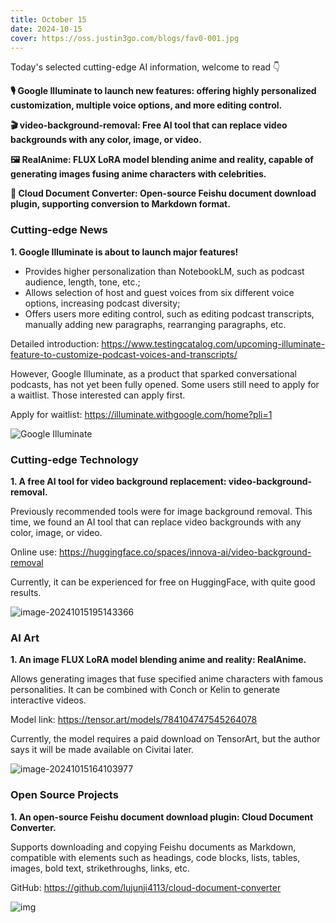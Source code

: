```yaml
---
title: October 15
date: 2024-10-15
cover: https://oss.justin3go.com/blogs/fav0-001.jpg
---
```


Today's selected cutting-edge AI information, welcome to read 👇

**🎙️ Google Illuminate to launch new features: offering highly personalized customization, multiple voice options, and more editing control.**

**🎬 video-background-removal: Free AI tool that can replace video backgrounds with any color, image, or video.**

**🖼️ RealAnime: FLUX LoRA model blending anime and reality, capable of generating images fusing anime characters with celebrities.**

**📄 Cloud Document Converter: Open-source Feishu document download plugin, supporting conversion to Markdown format.**

### Cutting-edge News

**1. Google Illuminate is about to launch major features!**

- Provides higher personalization than NotebookLM, such as podcast audience, length, tone, etc.;
- Allows selection of host and guest voices from six different voice options, increasing podcast diversity;
- Offers users more editing control, such as editing podcast transcripts, manually adding new paragraphs, rearranging paragraphs, etc.

Detailed introduction: https://www.testingcatalog.com/upcoming-illuminate-feature-to-customize-podcast-voices-and-transcripts/

However, Google Illuminate, as a product that sparked conversational podcasts, has not yet been fully opened. Some users still need to apply for a waitlist. Those interested can apply first.

Apply for waitlist: https://illuminate.withgoogle.com/home?pli=1

![Google Illuminate](https://cdn.jsdelivr.net/gh/freelander/oss@master/ai-daily/2024-10-15/screenshot-illuminate_google_com-2024_10_14-16_23_43.jpeg)

### Cutting-edge Technology

**1. A free AI tool for video background replacement: video-background-removal.**

Previously recommended tools were for image background removal. This time, we found an AI tool that can replace video backgrounds with any color, image, or video.

Online use: https://huggingface.co/spaces/innova-ai/video-background-removal

Currently, it can be experienced for free on HuggingFace, with quite good results.

![image-20241015195143366](https://cdn.jsdelivr.net/gh/freelander/oss@master/ai-daily/2024-10-15/image-20241015195143366.png)

### AI Art

**1. An image FLUX LoRA model blending anime and reality: RealAnime.**

Allows generating images that fuse specified anime characters with famous personalities. It can be combined with Conch or Kelin to generate interactive videos.

Model link: https://tensor.art/models/784104747545264078

Currently, the model requires a paid download on TensorArt, but the author says it will be made available on Civitai later.

![image-20241015164103977](https://cdn.jsdelivr.net/gh/freelander/oss@master/ai-daily/2024-10-15/image-20241015164103977.png)

### Open Source Projects

**1. An open-source Feishu document download plugin: Cloud Document Converter.**

Supports downloading and copying Feishu documents as Markdown, compatible with elements such as headings, code blocks, lists, tables, images, bold text, strikethroughs, links, etc.

GitHub: https://github.com/lujunji4113/cloud-document-converter

![img](https://lh3.googleusercontent.com/0MEGI3w3j_42Pnqdjivtzb5pZdlUUrfCTXZS1aCEPb62gvKrQZ387ks-pEC4qafXgbHhr4DJwD_JzY2Rq4SnFQX1sEs=s800-w800-h500)
